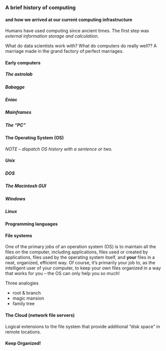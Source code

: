 ### A brief history of computing

#### and how we arrived at our current computing infrastructure

Humans have used computing since ancient times. The first step was *external information storage and calculation*. 

What do data scientists work with? What do computers do really well?? A marriage made in the grand factory of perfect marriages.

#### Early computers

##### The astrolab



##### Babagge



##### Eniac



##### Mainframes



#####  The “PC”



#### The Operating System (OS)

*NOTE – dispatch OS history with a sentence or two.*

##### Unix



##### DOS



##### The Macintosh GUI



##### Windows



##### Linux



#### Programming languages



#### File systems

One of the primary jobs of an operation system (OS) is to maintain all the files on the computer, including applications, files used or created by applications, files used by the operating system itself, and **your** files in a neat, organized, efficient way. Of course, it’s primarily your job to, as the intelligent user of your computer, to keep your own files organized in a way that works for you – the OS can only help you so much!

Three analogies

* root & branch
* magic mansion
* family tree

#### The Cloud (network file servers)

Logical extensions to the file system that provide additional “disk space” in remote locations.

#### Keep Organized!







